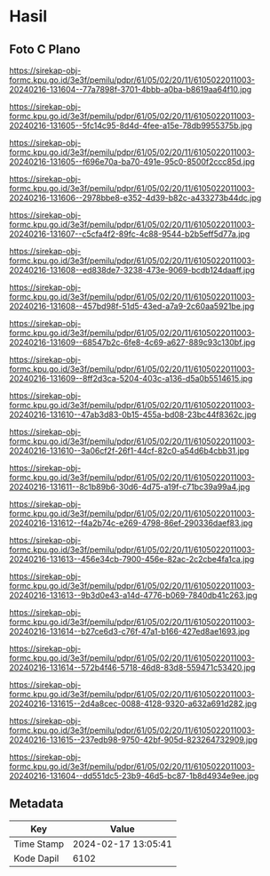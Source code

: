 # Hasil

## Foto C Plano

https://sirekap-obj-formc.kpu.go.id/3e3f/pemilu/pdpr/61/05/02/20/11/6105022011003-20240216-131604--77a7898f-3701-4bbb-a0ba-b8619aa64f10.jpg

https://sirekap-obj-formc.kpu.go.id/3e3f/pemilu/pdpr/61/05/02/20/11/6105022011003-20240216-131605--5fc14c95-8d4d-4fee-a15e-78db9955375b.jpg

https://sirekap-obj-formc.kpu.go.id/3e3f/pemilu/pdpr/61/05/02/20/11/6105022011003-20240216-131605--f696e70a-ba70-491e-95c0-8500f2ccc85d.jpg

https://sirekap-obj-formc.kpu.go.id/3e3f/pemilu/pdpr/61/05/02/20/11/6105022011003-20240216-131606--2978bbe8-e352-4d39-b82c-a433273b44dc.jpg

https://sirekap-obj-formc.kpu.go.id/3e3f/pemilu/pdpr/61/05/02/20/11/6105022011003-20240216-131607--c5cfa4f2-89fc-4c88-9544-b2b5eff5d77a.jpg

https://sirekap-obj-formc.kpu.go.id/3e3f/pemilu/pdpr/61/05/02/20/11/6105022011003-20240216-131608--ed838de7-3238-473e-9069-bcdb124daaff.jpg

https://sirekap-obj-formc.kpu.go.id/3e3f/pemilu/pdpr/61/05/02/20/11/6105022011003-20240216-131608--457bd98f-51d5-43ed-a7a9-2c60aa5921be.jpg

https://sirekap-obj-formc.kpu.go.id/3e3f/pemilu/pdpr/61/05/02/20/11/6105022011003-20240216-131609--68547b2c-6fe8-4c69-a627-889c93c130bf.jpg

https://sirekap-obj-formc.kpu.go.id/3e3f/pemilu/pdpr/61/05/02/20/11/6105022011003-20240216-131609--8ff2d3ca-5204-403c-a136-d5a0b5514615.jpg

https://sirekap-obj-formc.kpu.go.id/3e3f/pemilu/pdpr/61/05/02/20/11/6105022011003-20240216-131610--47ab3d83-0b15-455a-bd08-23bc44f8362c.jpg

https://sirekap-obj-formc.kpu.go.id/3e3f/pemilu/pdpr/61/05/02/20/11/6105022011003-20240216-131610--3a06cf2f-26f1-44cf-82c0-a54d6b4cbb31.jpg

https://sirekap-obj-formc.kpu.go.id/3e3f/pemilu/pdpr/61/05/02/20/11/6105022011003-20240216-131611--8c1b89b6-30d6-4d75-a19f-c71bc39a99a4.jpg

https://sirekap-obj-formc.kpu.go.id/3e3f/pemilu/pdpr/61/05/02/20/11/6105022011003-20240216-131612--f4a2b74c-e269-4798-86ef-290336daef83.jpg

https://sirekap-obj-formc.kpu.go.id/3e3f/pemilu/pdpr/61/05/02/20/11/6105022011003-20240216-131613--456e34cb-7900-456e-82ac-2c2cbe4fa1ca.jpg

https://sirekap-obj-formc.kpu.go.id/3e3f/pemilu/pdpr/61/05/02/20/11/6105022011003-20240216-131613--9b3d0e43-a14d-4776-b069-7840db41c263.jpg

https://sirekap-obj-formc.kpu.go.id/3e3f/pemilu/pdpr/61/05/02/20/11/6105022011003-20240216-131614--b27ce6d3-c76f-47a1-b166-427ed8ae1693.jpg

https://sirekap-obj-formc.kpu.go.id/3e3f/pemilu/pdpr/61/05/02/20/11/6105022011003-20240216-131614--572b4f46-5718-46d8-83d8-559471c53420.jpg

https://sirekap-obj-formc.kpu.go.id/3e3f/pemilu/pdpr/61/05/02/20/11/6105022011003-20240216-131615--2d4a8cec-0088-4128-9320-a632a691d282.jpg

https://sirekap-obj-formc.kpu.go.id/3e3f/pemilu/pdpr/61/05/02/20/11/6105022011003-20240216-131615--237edb98-9750-42bf-905d-823264732909.jpg

https://sirekap-obj-formc.kpu.go.id/3e3f/pemilu/pdpr/61/05/02/20/11/6105022011003-20240216-131604--dd551dc5-23b9-46d5-bc87-1b8d4934e9ee.jpg


## Metadata

| Key        | Value               |
| ---------- | ------------------- |
| Time Stamp | 2024-02-17 13:05:41 |
| Kode Dapil | 6102                |



